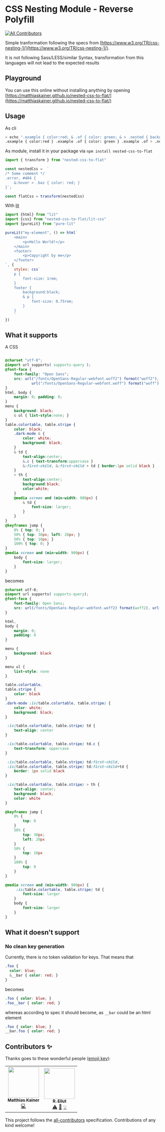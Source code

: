 # CSS Nesting Module - Reverse Polyfill
<!-- ALL-CONTRIBUTORS-BADGE:START - Do not remove or modify this section -->
[![All Contributors](https://img.shields.io/badge/all_contributors-2-orange.svg?style=flat-square)](#contributors-)
<!-- ALL-CONTRIBUTORS-BADGE:END -->

Simple tranformation following the specs from [https://www.w3.org/TR/css-nesting-1/](https://www.w3.org/TR/css-nesting-1/).

It is not following Sass/LESS/similar Syntax, transformation from this languages will not lead to the expected results

## Playground

You can use this online without installing anything by opening [https://matthiaskainer.github.io/nested-css-to-flat/](https://matthiaskainer.github.io/nested-css-to-flat/)

## Usage

As cli

```bash
> echo ".example { color:red; & .of { color: green; & > .nested { background-color:red } } }" | npx nested-css-to-flat 
.example { color:red } .example .of { color: green } .example .of > .nested { background-color:red }
```

As module, install it in your package via `npm install nested-css-to-flat`

```js
import { transform } from "nested-css-to-flat"

const nestedCss =  `
/* Some comment */
.error, #404 {
    &:hover > .baz { color: red; }
}`;

const flatCss = transform(nestedCss)
```

With [lit](https://lit.dev)

```js
import {html} from "lit"
import {css} from "nested-css-to-flat/lit-css"
import {pureLit} from "pure-lit"

pureLit("my-element", () => html`
    <main>
        <p>Hello World!</p>
    </main>
    <footer> 
        <p>Copyright by me</p>
    </footer>
`, {
    styles: css`
    p {
        font-size: 1rem;
    }
    footer {
        background:black;
        & p {
            font-size: 0.75rem;
        }
    }
    `
})
```

## What it supports

A CSS

```css

@charset "utf-8";
@import url supports( supports-query );
@font-face {
    font-family: "Open Sans";
    src: url("/fonts/OpenSans-Regular-webfont.woff2") format("woff2"),
            url("/fonts/OpenSans-Regular-webfont.woff") format("woff");
}
html, body {
    margin: 0; padding: 0;
}
menu {
    background: black;
    & ul { list-style:none; }
}
table.colortable, table.stripe {
    color: black;
    .dark-mode & {
        color: white;
        background: black; 
    }
    & td {
        text-align:center;
        &.c { text-transform:uppercase }
        &:first-child, &:first-child + td { border:1px solid black }
    }
    > th {
        text-align:center;
        background:black;
        color:white;
    }
    @media screen and (min-width: 900px) {
        & td {
            font-size: larger;
        }
    }
}
@keyframes jump {
    0% { top: 0; }
    50% { top: 30px; left: 20px; }
    50% { top: 10px; }
    100% { top: 0; }
}
@media screen and (min-width: 900px) {
    body {
        font-size: larger;
    }
}
```

becomes

```css
@charset utf-8;
@import url supports( supports-query);
@font-face {
	font-family: Open Sans;
	src: url(/fonts/OpenSans-Regular-webfont.woff2) format(woff2), url(/fonts/OpenSans-Regular-webfont.woff) format(woff)
}

html,
body {
	margin: 0;
	padding: 0
}

menu {
	background: black
}

menu ul {
	list-style: none
}

table.colortable,
table.stripe {
	color: black
}
.dark-mode :is(table.colortable, table.stripe) {
    color: white;
    background: black; 
}

 :is(table.colortable, table.stripe) td {
	text-align: center
}

 :is(table.colortable, table.stripe) td.c {
	text-transform: uppercase
}

 :is(table.colortable, table.stripe) td:first-child,
 :is(table.colortable, table.stripe) td:first-child+td {
	border: 1px solid black
}

 :is(table.colortable, table.stripe) > th {
	text-align: center;
	background: black;
	color: white
}

@keyframes jump {
	0% {
		top: 0
	}
	50% {
		top: 30px;
		left: 20px
	}
	50% {
		top: 10px
	}
	100% {
		top: 0
	}
}

@media screen and (min-width: 900px) {
	 :is(table.colortable, table.stripe) td {
		font-size: larger
	}
	body {
		font-size: larger
	}
}
```

## What it doesn't support

### No clean key generation

Currently, there is no token validation for keys. That means that 

```css
.foo {
  color: blue;
  &__bar { color: red; }
}
```

becomes

```css
.foo { color: blue; }
.foo__bar { color: red; }
```

whereas according to spec it should become, as `__bar` could be an html element 

```css
.foo { color: blue; }
__bar.foo { color: red; }
```

## Contributors ✨

Thanks goes to these wonderful people ([emoji key](https://allcontributors.org/docs/en/emoji-key)):

<!-- ALL-CONTRIBUTORS-LIST:START - Do not remove or modify this section -->
<!-- prettier-ignore-start -->
<!-- markdownlint-disable -->
<table>
  <tr>
    <td align="center"><a href="https://matthias-kainer.de/"><img src="https://avatars.githubusercontent.com/u/2781095?v=4?s=100" width="100px;" alt=""/><br /><sub><b>Matthias Kainer</b></sub></a><br /><a href="https://github.com/MatthiasKainer/nested-css-to-flat/commits?author=MatthiasKainer" title="Code">💻</a></td>
    <td align="center"><a href="https://www.youtube.com/c/eliutdev"><img src="https://avatars.githubusercontent.com/u/63687573?v=4?s=100" width="100px;" alt=""/><br /><sub><b>R. Eliut</b></sub></a><br /><a href="https://github.com/MatthiasKainer/nested-css-to-flat/commits?author=eliutdev" title="Tests">⚠️</a> <a href="https://github.com/MatthiasKainer/nested-css-to-flat/commits?author=eliutdev" title="Documentation">📖</a> <a href="#example-eliutdev" title="Examples">💡</a></td>
  </tr>
</table>

<!-- markdownlint-restore -->
<!-- prettier-ignore-end -->

<!-- ALL-CONTRIBUTORS-LIST:END -->

This project follows the [all-contributors](https://github.com/all-contributors/all-contributors) specification. Contributions of any kind welcome!